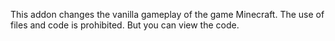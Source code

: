 This addon changes the vanilla gameplay of the game Minecraft.
The use of files and code is prohibited. But you can view the code.
